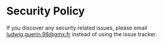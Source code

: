 # Security Policy

If you discover any security related issues, please email ludwig.guerin.98@gmx.fr instead of using the issue tracker.
